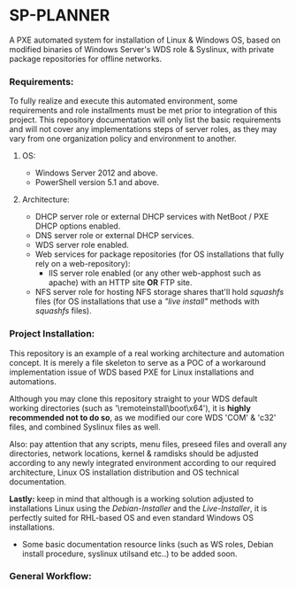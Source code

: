 # SP-PLANNER
A PXE automated system for installation of Linux &amp; Windows OS, based on modified binaries of Windows Server's WDS role &amp; Syslinux, with private package repositories for offline networks. 

### Requirements:
To fully realize and execute this automated environment, some requirements and role installments must be met prior to integration of this project.
This repository documentation will only list the basic requirements and will not cover any implementations steps of server roles, as they may vary from one organization policy and environment to another.

1. OS:
   - Windows Server 2012 and above.
   - PowerShell version 5.1 and above.

2. Architecture:
   - DHCP server role or external DHCP services with NetBoot / PXE DHCP options enabled.
   - DNS server role or external DHCP services.
   - WDS server role enabled.
   - Web services for package repositories (for OS installations that fully rely on a web-repository):
     - IIS server role enabled (or any other web-apphost such as apache) with an HTTP site **OR** FTP site.
   - NFS server role for hosting NFS storage shares that'll hold *squashfs* files (for OS installations that use a *"live install"* methods with *squashfs* files).


### Project Installation:
This repository is an example of a real working architecture and automation concept. 
It is merely a file skeleton to serve as a POC of a workaround implementation issue of WDS based PXE for Linux installations and automations.

Although you may clone this repository straight to your WDS default working directories (such as '\remoteinstall\boot\x64'), it is **highly recommended not to do so**, as we modified our core WDS 'COM' & 'c32' files, and combined Syslinux files as well.

Also: pay attention that any scripts, menu files, preseed files and overall any directories, network locations, kernel & ramdisks should be adjusted according to any newly integrated environment according to our required architecture, Linux OS installation distribution and OS technical documentation.

**Lastly:** keep in mind that although is a working solution adjusted to installations Linux using the *Debian-Installer* and the *Live-Installer*, it is perfectly suited for RHL-based OS and even standard Windows OS installations.
- Some basic documentation resource links (such as WS roles, Debian install procedure, syslinux utilsand etc..) to be added soon.


### General Workflow:

